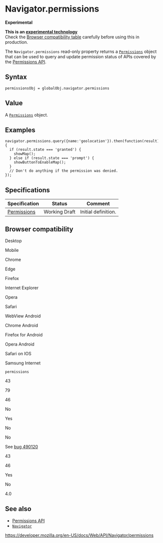 Navigator.permissions
=====================

**Experimental**

**This is an [experimental technology](https://developer.mozilla.org/en-US/docs/MDN/Guidelines/Conventions_definitions#experimental)**  
Check the [Browser compatibility table](#browser_compatibility) carefully before using this in production.

The `Navigator.permissions` read-only property returns a [`Permissions`](../permissions) object that can be used to query and update permission status of APIs covered by the [Permissions API](../permissions_api).

Syntax
------

    permissionsObj = globalObj.navigator.permissions

Value
-----

A [`Permissions`](../permissions) object.

Examples
--------

    navigator.permissions.query({name:'geolocation'}).then(function(result) {
      if (result.state === 'granted') {
        showMap();
      } else if (result.state === 'prompt') {
        showButtonToEnableMap();
      }
      // Don't do anything if the permission was denied.
    });

Specifications
--------------

<table><thead><tr class="header"><th>Specification</th><th>Status</th><th>Comment</th></tr></thead><tbody><tr class="odd"><td><a href="https://w3c.github.io/permissions/">Permissions</a></td><td><span class="spec-wd">Working Draft</span></td><td>Initial definition.</td></tr></tbody></table>

Browser compatibility
---------------------

Desktop

Mobile

Chrome

Edge

Firefox

Internet Explorer

Opera

Safari

WebView Android

Chrome Android

Firefox for Android

Opera Android

Safari on IOS

Samsung Internet

`permissions`

43

79

46

No

Yes

No

No

See [bug 490120](https://crbug.com/490120)

43

46

Yes

No

4.0

See also
--------

-   [Permissions API](../permissions_api)
-   [`Navigator`](../navigator)

<a href="https://developer.mozilla.org/en-US/docs/Web/API/Navigator/permissions" class="_attribution-link">https://developer.mozilla.org/en-US/docs/Web/API/Navigator/permissions</a>
